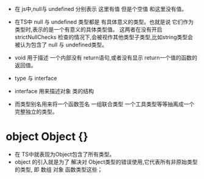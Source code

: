* 在 js中,null与 undefined 分别表示 这里有值 但是个空值 和这里没有值。
* 在TS中 null 与 undefined 类型都是 有具体意义的类型。也就是说 它们作为类型时,表示的是一个有意义的具体类型值。 这两者在没有开启strictNullChecks 检查的情况下,会被视作其他类型子类型,比如string类型会被认为包含了 null 与 undefined类型。
* void 用于描述 一个内部没有 return语句,或者没有显示 return一个值的函数的返回值。


* type 与 interface 
* interface 用来描述对象 类的结构
* 而类型别名用来将一个函数签名 一组联合类型 一个工具类型等等抽离成一个完整独立的类型。

# object Object {}
* 在 TS中就表现为Object包含了所有类型。
* object 的引入就是为了 解决对 Object类型的错误使用,它代表所有非原始类型的类型, 即 数组 对象 函数类型这些；